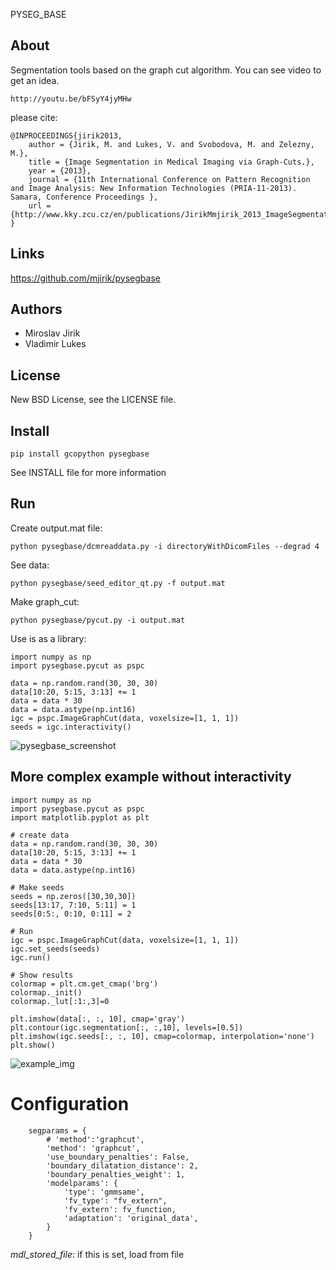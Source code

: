 PYSEG_BASE

About
-----

Segmentation tools based on the graph cut algorithm. You can 
see video to get an idea.

    http://youtu.be/bFSyY4jyMHw

please cite:

    @INPROCEEDINGS{jirik2013,
        author = {Jirik, M. and Lukes, V. and Svobodova, M. and Zelezny, M.},
        title = {Image Segmentation in Medical Imaging via Graph-Cuts.},
        year = {2013},
        journal = {11th International Conference on Pattern Recognition and Image Analysis: New Information Technologies (PRIA-11-2013). Samara, Conference Proceedings },
        url = {http://www.kky.zcu.cz/en/publications/JirikMmjirik_2013_ImageSegmentationin},
    }


Links
-----

  https://github.com/mjirik/pysegbase

Authors
-------

* Miroslav Jirik
* Vladimir Lukes

License
-------

New BSD License, see the LICENSE file.

Install
-------

    pip install gcopython pysegbase

See INSTALL file for more information

Run
---

Create output.mat file:
    
    python pysegbase/dcmreaddata.py -i directoryWithDicomFiles --degrad 4
    
See data:

    python pysegbase/seed_editor_qt.py -f output.mat
    
Make graph_cut:

    python pysegbase/pycut.py -i output.mat


Use is as a library:

    import numpy as np
    import pysegbase.pycut as pspc

    data = np.random.rand(30, 30, 30)
    data[10:20, 5:15, 3:13] += 1
    data = data * 30
    data = data.astype(np.int16)
    igc = pspc.ImageGraphCut(data, voxelsize=[1, 1, 1])
    seeds = igc.interactivity()
    
![pysegbase_screenshot](http://147.228.240.61/queetech/www/pysegbase_screenshot0.png)

    
More complex example without interactivity
---

    import numpy as np
    import pysegbase.pycut as pspc
    import matplotlib.pyplot as plt

    # create data
    data = np.random.rand(30, 30, 30)
    data[10:20, 5:15, 3:13] += 1
    data = data * 30
    data = data.astype(np.int16)
    
    # Make seeds
    seeds = np.zeros([30,30,30])
    seeds[13:17, 7:10, 5:11] = 1
    seeds[0:5:, 0:10, 0:11] = 2
    
    # Run 
    igc = pspc.ImageGraphCut(data, voxelsize=[1, 1, 1])
    igc.set_seeds(seeds)
    igc.run()
    
    # Show results
    colormap = plt.cm.get_cmap('brg')
    colormap._init()
    colormap._lut[:1:,3]=0
    
    plt.imshow(data[:, :, 10], cmap='gray') 
    plt.contour(igc.segmentation[:, :,10], levels=[0.5])
    plt.imshow(igc.seeds[:, :, 10], cmap=colormap, interpolation='none')
    plt.show()


![example_img](https://raw.githubusercontent.com/mjirik/pyseg_base/master/imgs/example_result.png)


Configuration
===


        segparams = {
            # 'method':'graphcut',
            'method': 'graphcut',
            'use_boundary_penalties': False,
            'boundary_dilatation_distance': 2,
            'boundary_penalties_weight': 1,
            'modelparams': {
                'type': 'gmmsame',
                'fv_type': "fv_extern",
                'fv_extern': fv_function,
                'adaptation': 'original_data',
            }
        }
        
*mdl_stored_file*: if this is set, load from file 
